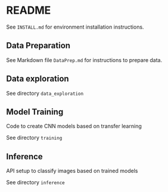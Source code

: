 # README

See `INSTALL.md` for environment installation instructions.

## Data Preparation

See Markdown file `DataPrep.md` for instructions to prepare data.

## Data exploration

See directory `data_exploration`

## Model Training

Code to create CNN models based on transfer learning

See directory `training`

## Inference

API setup to classify images based on trained models

See directory `inference`

